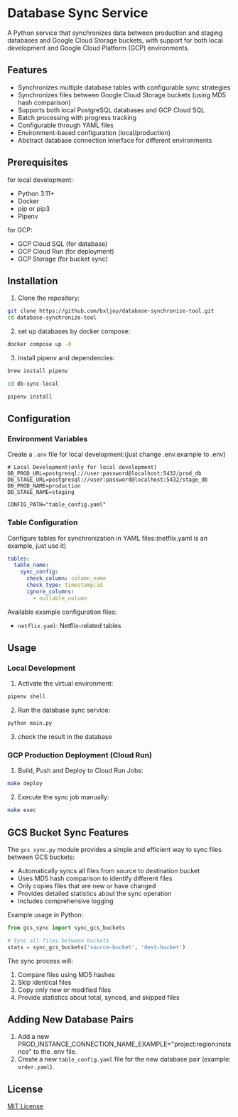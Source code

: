 # Database Sync Service

A Python service that synchronizes data between production and staging databases and Google Cloud Storage buckets, with support for both local development and Google Cloud Platform (GCP) environments.

## Features

- Synchronizes multiple database tables with configurable sync strategies
- Synchronizes files between Google Cloud Storage buckets (using MD5 hash comparison)
- Supports both local PostgreSQL databases and GCP Cloud SQL
- Batch processing with progress tracking
- Configurable through YAML files
- Environment-based configuration (local/production)
- Abstract database connection interface for different environments

## Prerequisites

for local development:

- Python 3.11+
- Docker
- pip or pip3
- Pipenv

for GCP:

- GCP Cloud SQL (for database)
- GCP Cloud Run (for deployment)
- GCP Storage (for bucket sync)

## Installation

1. Clone the repository:

```bash
git clone https://github.com/bxljoy/database-synchronize-tool.git
cd database-synchronize-tool
```

2. set up databases by docker compose:

```bash
docker compose up -d
```

3. Install pipenv and dependencies:

```bash
brew install pipenv

cd db-sync-local

pipenv install
```

## Configuration

### Environment Variables

Create a `.env` file for local development:(just change .env.example to .env)

```env
# Local Development(only for local development)
DB_PROD_URL=postgresql://user:password@localhost:5432/prod_db
DB_STAGE_URL=postgresql://user:password@localhost:5432/stage_db
DB_PROD_NAME=production
DB_STAGE_NAME=staging

CONFIG_PATH="table_config.yaml"
```

### Table Configuration

Configure tables for synchronization in YAML files:(netflix.yaml is an example, just use it)

```yaml
tables:
  table_name:
    sync_config:
      check_column: column_name
      check_type: timestamp|id
      ignore_columns:
        - nullable_column
```

Available example configuration files:

- `netflix.yaml`: Netflix-related tables

## Usage

### Local Development

1. Activate the virtual environment:

```bash
pipenv shell
```

2. Run the database sync service:

```bash
python main.py
```

3. check the result in the database

### GCP Production Deployment (Cloud Run)

1. Build, Push and Deploy to Cloud Run Jobs:

```bash
make deploy
```

2. Execute the sync job manually:

```bash
make exec
```

## GCS Bucket Sync Features

The `gcs_sync.py` module provides a simple and efficient way to sync files between GCS buckets:

- Automatically syncs all files from source to destination bucket
- Uses MD5 hash comparison to identify different files
- Only copies files that are new or have changed
- Provides detailed statistics about the sync operation
- Includes comprehensive logging

Example usage in Python:

```python
from gcs_sync import sync_gcs_buckets

# Sync all files between buckets
stats = sync_gcs_buckets('source-bucket', 'dest-bucket')
```

The sync process will:

1. Compare files using MD5 hashes
2. Skip identical files
3. Copy only new or modified files
4. Provide statistics about total, synced, and skipped files

## Adding New Database Pairs

1. Add a new PROD_INSTANCE_CONNECTION_NAME_EXAMPLE="project:region:instance" to the .env file.
2. Create a new `table_config.yaml` file for the new database pair (example: `order.yaml`).

## License

[MIT License](LICENSE)
